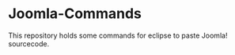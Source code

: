 Joomla-Commands
======================

This repository holds some commands for eclipse to paste Joomla! sourcecode.
